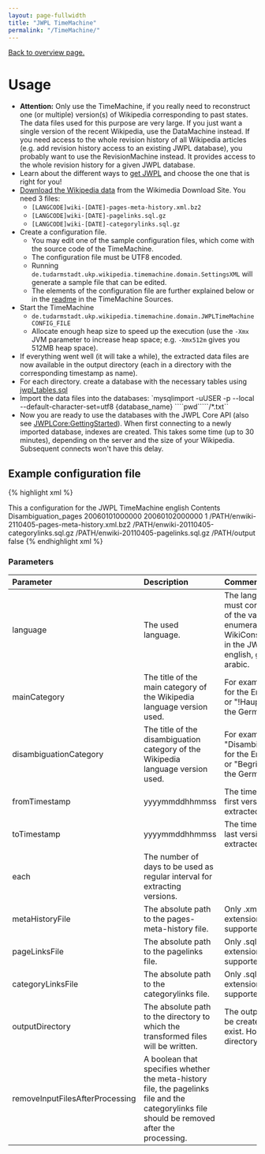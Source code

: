 ```yaml
---
layout: page-fullwidth
title: "JWPL TimeMachine"
permalink: "/TimeMachine/"
---
```


[Back to overview page.](/dkpro-jwpl/WikipediaRevisionToolkit)

# Usage

  * **Attention:** Only use the TimeMachine, if you really need to reconstruct one (or multiple) version(s) of Wikipedia corresponding to past states. The data files used for this purpose are very large. If you just want a single version of the recent Wikipedia, use the DataMachine instead. If you need access to the whole revision history of all Wikipedia articles (e.g. add revision history access to an existing JWPL database), you probably want to use the RevisionMachine instead. It provides access to the whole revision history for a given JWPL database.
  * Learn about the different ways to [get JWPL](/dkpro-jwpl/HowToGetJWPL) and choose the one that is right for you!
  * [Download the Wikipedia data](/dkpro-jwpl/HowToGetWikipediaDumps) from the Wikimedia Download Site. You need 3 files: 
    * `[LANGCODE]wiki-[DATE]-pages-meta-history.xml.bz2`
    * `[LANGCODE]wiki-[DATE]-pagelinks.sql.gz`
    * `[LANGCODE]wiki-[DATE]-categorylinks.sql.gz`
  * Create a configuration file.
    * You may edit one of the sample configuration files, which come with the source code of the TimeMachine.
    * The configuration file must be UTF8 encoded.
    * Running `de.tudarmstadt.ukp.wikipedia.timemachine.domain.SettingsXML` will generate a sample file that can be edited.
    * The elements of the configuration file are further explained below or in the [readme](https://github.com/dkpro/dkpro-jwpl/blob/master/de.tudarmstadt.ukp.wikipedia.timemachine/README.TXT) in the TimeMachine Sources.
  * Start the TimeMachine
    * `de.tudarmstadt.ukp.wikipedia.timemachine.domain.JWPLTimeMachine CONFIG_FILE`
    * Allocate enough heap size to speed up the execution (use the `-Xmx` JVM parameter to increase heap space; e.g. `-Xmx512m` gives you 512MB heap space).
  * If everything went well (it will take a while), the extracted data files are now available in the output directory (each in a directory with the corresponding timestamp as name).
  * For each directory. create a database with the necessary tables  using [jwpl\_tables.sql](https://github.com/dkpro/dkpro-jwpl/blob/master/de.tudarmstadt.ukp.wikipedia.wikimachine/jwpl_tables.sql)
  * Import the data files into the databases: `mysqlimport -uUSER -p --local --default-character-set=utf8 {database_name} ````pwd`````/*.txt``    
  * Now you are ready to use the databases with the JWPL Core API (also see [JWPLCore:GettingStarted](/dkpro-jwpl/JWPLCore_GettingStarted)).
   When first connecting to a newly imported database, indexes are created. This takes some time (up to 30 minutes), depending on the server and the size of your Wikipedia. Subsequent connects won't have this delay.

## Example configuration file

{% highlight xml %}
<?xml version="1.0" encoding="UTF-8"?>
<!DOCTYPE properties SYSTEM "http://java.sun.com/dtd/properties.dtd">
<properties>
  <comment>This a configuration for the JWPL TimeMachine</comment>
  <entry key="language">english</entry>
  <entry key="mainCategory">Contents</entry>
  <entry key="disambiguationCategory">Disambiguation_pages</entry>
  <entry key="fromTimestamp">20060101000000</entry>
  <entry key="toTimestamp">20060102000000</entry>
  <entry key="each">1</entry>
  <entry key="metaHistoryFile">/PATH/enwiki-2110405-pages-meta-history.xml.bz2</entry>
  <entry key="categoryLinksFile">/PATH/enwiki-20110405-categorylinks.sql.gz</entry>
  <entry key="pageLinksFile">/PATH/enwiki-20110405-pagelinks.sql.gz</entry>
  <entry key="outputDirectory">/PATH/output</entry>
  <entry key="removeInputFilesAfterProcessing">false</entry>
</properties>
{% endhighlight xml %}

### Parameters

| **Parameter** | **Description** | **Comment / Example** |
|:--------------|:----------------|:----------------------|
| language      | The used language. | The language string must correspond to one of the values enumerated in WikiConstants.Language in the JWPL. Examples: english, german, frensh, arabic. |
| mainCategory  | The title of the main category of the Wikipedia language version used. | For example, "Contents" for the English Wikipedia or "!Hauptkategorie" for the German Wikipedia. |
| disambiguationCategory | The title of the disambiguation category of the Wikipedia language version used. | For example, "Disambiguation\_pages" for the English Wikipedia or "Begriffsklärung" for the German Wikipedia. |
| fromTimestamp | yyyymmddhhmmss  | The timestamp of the first version to be extracted. |
| toTimestamp   | yyyymmddhhmmss  | The timestamp of the last version to be extracted. |
| each          | The number of days to be used as regular interval for extracting versions.|                       |
| metaHistoryFile | The absolute path to the pages-meta-history file. | Only .xml and .xml.bz2 extensions are supported. |
| pageLinksFile | The absolute path to the pagelinks file. | Only .sql and .sql.gz extensions are supported. |
| categoryLinksFile | The absolute path to the categorylinks file. | Only .sql and .sql.gz extensions are supported. |
| outputDirectory | The absolute path to the directory to which the transformed files will be written. | The outputDirectory will be created if it does not exist. However its parent directory must exist. |
| removeInputFilesAfterProcessing | A boolean that specifies whether the meta-history file, the pagelinks file and the categorylinks file should be removed after the processing. |                       |